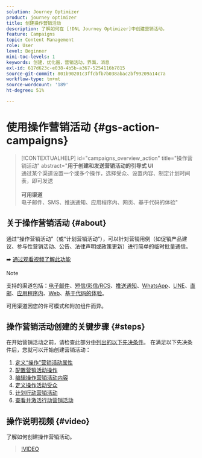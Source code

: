 ```yaml
---
solution: Journey Optimizer
product: journey optimizer
title: 创建操作营销活动
description: 了解如何在 [!DNL Journey Optimizer]中创建营销活动。
feature: Campaigns
topic: Content Management
role: User
level: Beginner
mini-toc-levels: 1
keywords: 创建，优化器，营销活动，界面，消息
exl-id: 617d623c-e038-4b5b-a367-5254116b7815
source-git-commit: 801b90201c3ffcbfb7b038abac2bf99209a14c7a
workflow-type: tm+mt
source-wordcount: '189'
ht-degree: 51%

---
```



# 使用操作营销活动 {#gs-action-campaigns}

>[!CONTEXTUALHELP]
>id="campaigns_overview_action"
>title="操作营销活动"
>abstract="**用于创建和发送营销活动的引导式 UI**<br/>&#x200B;通过某个渠道设置一个或多个操作，选择受众、设置内容、制定计划时间表，即可发送&#x200B;<br/><br/>**可用渠道**<br/>&#x200B;电子邮件、SMS、推送通知、应用程序内、网页、基于代码的体验"

## 关于操作营销活动 {#about}

通过“操作营销活动”（或“计划营销活动”），可以针对营销用例（如促销产品建议、参与性营销活动、公告、法律声明或政策更新）进行简单的临时批量通信。

➡️ [通过观看视频了解此功能](#video)


>[!NOTE]
>
>支持的渠道包括：[电子邮件](../email/get-started-email.md)、[短信/彩信/RCS](../sms/get-started-sms.md)、[推送通知](../push/get-started-push.md)、[WhatsApp](../whatsapp/get-started-whatsapp.md)、[LINE](../line/get-started-line.md)、[直邮](../direct-mail/get-started-direct-mail.md)、[应用程序内](../in-app/get-started-in-app.md)、[Web](../web/get-started-web.md)、[基于代码的体验](../code-based/get-started-code-based.md)。
>
>可用渠道因您的许可模式和附加组件而异。

## 操作营销活动创建的关键步骤 {#steps}

在开始营销活动之前，请检查此部分[中列出的以下先决条件](get-started-with-campaigns.md#permissions)。 在满足以下先决条件后，您就可以开始创建营销活动：

1. [定义“操作”营销活动属性](campaign-properties.md)
1. [配置营销活动操作](campaign-action.md)
1. [编辑操作营销活动内容](campaign-content.md)
1. [定义操作活动受众](campaign-audience.md)
1. [计划行动营销活动](campaign-schedule.md)
1. [查看并激活行动营销活动](review-activate-campaign.md)

## 操作说明视频 {#video}

了解如何创建操作营销活动。

>[!VIDEO](https://video.tv.adobe.com/v/346680?quality=12)
